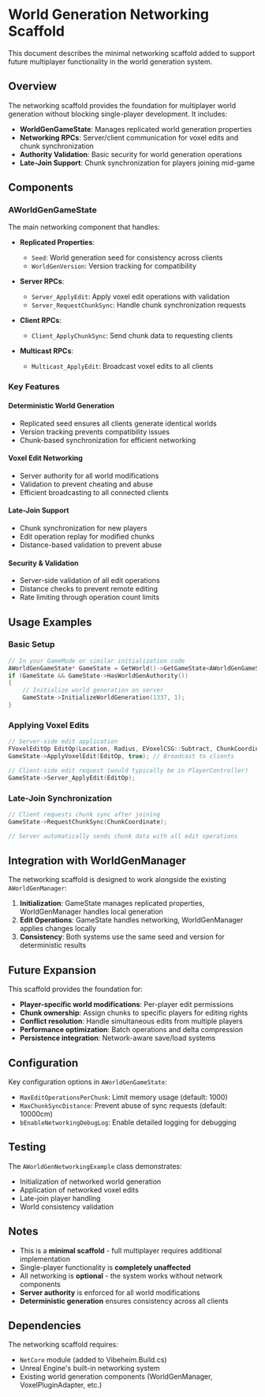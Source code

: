 # World Generation Networking Scaffold

This document describes the minimal networking scaffold added to support future multiplayer functionality in the world generation system.

## Overview

The networking scaffold provides the foundation for multiplayer world generation without blocking single-player development. It includes:

- **WorldGenGameState**: Manages replicated world generation properties
- **Networking RPCs**: Server/client communication for voxel edits and chunk synchronization
- **Authority Validation**: Basic security for world generation operations
- **Late-Join Support**: Chunk synchronization for players joining mid-game

## Components

### AWorldGenGameState

The main networking component that handles:

- **Replicated Properties**:
  - `Seed`: World generation seed for consistency across clients
  - `WorldGenVersion`: Version tracking for compatibility

- **Server RPCs**:
  - `Server_ApplyEdit`: Apply voxel edit operations with validation
  - `Server_RequestChunkSync`: Handle chunk synchronization requests

- **Client RPCs**:
  - `Client_ApplyChunkSync`: Send chunk data to requesting clients

- **Multicast RPCs**:
  - `Multicast_ApplyEdit`: Broadcast voxel edits to all clients

### Key Features

#### Deterministic World Generation
- Replicated seed ensures all clients generate identical worlds
- Version tracking prevents compatibility issues
- Chunk-based synchronization for efficient networking

#### Voxel Edit Networking
- Server authority for all world modifications
- Validation to prevent cheating and abuse
- Efficient broadcasting to all connected clients

#### Late-Join Support
- Chunk synchronization for new players
- Edit operation replay for modified chunks
- Distance-based validation to prevent abuse

#### Security & Validation
- Server-side validation of all edit operations
- Distance checks to prevent remote editing
- Rate limiting through operation count limits

## Usage Examples

### Basic Setup

```cpp
// In your GameMode or similar initialization code
AWorldGenGameState* GameState = GetWorld()->GetGameState<AWorldGenGameState>();
if (GameState && GameState->HasWorldGenAuthority())
{
    // Initialize world generation on server
    GameState->InitializeWorldGeneration(1337, 1);
}
```

### Applying Voxel Edits

```cpp
// Server-side edit application
FVoxelEditOp EditOp(Location, Radius, EVoxelCSG::Subtract, ChunkCoordinate);
GameState->ApplyVoxelEdit(EditOp, true); // Broadcast to clients

// Client-side edit request (would typically be in PlayerController)
GameState->Server_ApplyEdit(EditOp);
```

### Late-Join Synchronization

```cpp
// Client requests chunk sync after joining
GameState->RequestChunkSync(ChunkCoordinate);

// Server automatically sends chunk data with all edit operations
```

## Integration with WorldGenManager

The networking scaffold is designed to work alongside the existing `AWorldGenManager`:

1. **Initialization**: GameState manages replicated properties, WorldGenManager handles local generation
2. **Edit Operations**: GameState handles networking, WorldGenManager applies changes locally
3. **Consistency**: Both systems use the same seed and version for deterministic results

## Future Expansion

This scaffold provides the foundation for:

- **Player-specific world modifications**: Per-player edit permissions
- **Chunk ownership**: Assign chunks to specific players for editing rights
- **Conflict resolution**: Handle simultaneous edits from multiple players
- **Performance optimization**: Batch operations and delta compression
- **Persistence integration**: Network-aware save/load systems

## Configuration

Key configuration options in `AWorldGenGameState`:

- `MaxEditOperationsPerChunk`: Limit memory usage (default: 1000)
- `MaxChunkSyncDistance`: Prevent abuse of sync requests (default: 10000cm)
- `bEnableNetworkingDebugLog`: Enable detailed logging for debugging

## Testing

The `AWorldGenNetworkingExample` class demonstrates:

- Initialization of networked world generation
- Application of networked voxel edits
- Late-join player handling
- World consistency validation

## Notes

- This is a **minimal scaffold** - full multiplayer requires additional implementation
- Single-player functionality is **completely unaffected**
- All networking is **optional** - the system works without network components
- **Server authority** is enforced for all world modifications
- **Deterministic generation** ensures consistency across all clients

## Dependencies

The networking scaffold requires:
- `NetCore` module (added to Vibeheim.Build.cs)
- Unreal Engine's built-in networking system
- Existing world generation components (WorldGenManager, VoxelPluginAdapter, etc.)